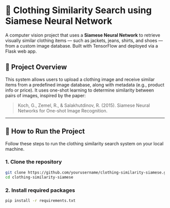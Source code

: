 # 🧠 Clothing Similarity Search using Siamese Neural Network

A computer vision project that uses a **Siamese Neural Network** to retrieve visually similar clothing items — such as jackets, jeans, shirts, and shoes — from a custom image database. Built with TensorFlow and deployed via a Flask web app.

## 📌 Project Overview

This system allows users to upload a clothing image and receive similar items from a predefined image database, along with metadata (e.g., product info or price). It uses one-shot learning to determine similarity between pairs of images, inspired by the paper:

> Koch, G., Zemel, R., & Salakhutdinov, R. (2015). Siamese Neural Networks for One-shot Image Recognition.

---

## 🚀 How to Run the Project

Follow these steps to run the clothing similarity search system on your local machine.

### 1. Clone the repository

```bash
git clone https://github.com/yourusername/clothing-similarity-siamese.git
cd clothing-similarity-siamese
```

### 2. Install required packages
```bash
pip install -r requirements.txt
```
